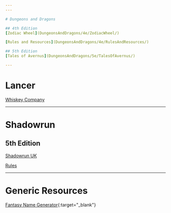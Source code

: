 ```yaml
---
---

# Dungeons and Dragons

## 4th Edition
[Zodiac Wheel](DungeonsAndDragons/4e/ZodiacWheel/)  

[Rules and Resources](DungeonsAndDragons/4e/RulesAndResources/)  

## 5th Edition
[Tales of Avernus](DungeonsAndDragons/5e/TalesOfAvernus/)  

---
```


# Lancer

[Whiskey Company](Lancer/WhiskeyCompany/)  

---

# Shadowrun

## 5th Edition

[Shadowrun UK](Shadowrun/5e/ShadowrunUK/)  

[Rules](Shadowrun/5e/Rules/)  

---

# Generic Resources

[Fantasy Name Generator](http://www.fantasynamegenerators.com/){:target="_blank"}  
